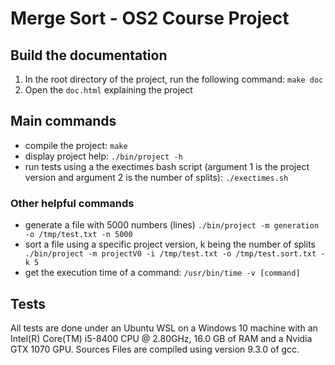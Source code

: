 # Merge Sort - OS2 Course Project

## Build the documentation

1. In the root directory of the project, run the following command: `make doc`
2. Open the `doc.html` explaining the project

## Main commands

- compile the project: `make`
- display project help: `./bin/project -h`
- run tests using a the exectimes bash script (argument 1 is the project version and argument 2 is the number of splits): `./exectimes.sh`

### Other helpful commands

- generate a file with 5000 numbers (lines) `./bin/project -m generation -o /tmp/test.txt -n 5000`
- sort a file using a specific project version, k being the number of splits ` ./bin/project -m projectV0 -i /tmp/test.txt -o /tmp/test.sort.txt -k 5`
- get the execution time of a command: `/usr/bin/time -v [command]`

## Tests

All tests are done under an Ubuntu WSL on a Windows 10 machine with an Intel(R) Core(TM) i5-8400 CPU @ 2.80GHz, 16.0 GB of RAM and a Nvidia GTX 1070 GPU.
Sources Files are compiled using version 9.3.0 of gcc.

